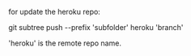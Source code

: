 for update the heroku repo:

git subtree push --prefix 'subfolder' heroku 'branch'
  
'heroku' is the remote repo name.
